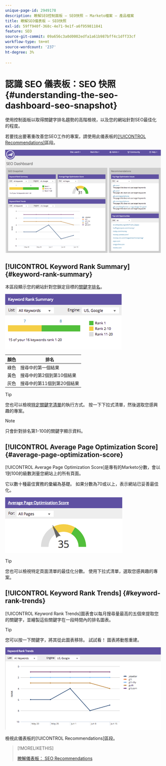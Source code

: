 ```yaml
---
unique-page-id: 2949178
description: 瞭解SEO控制面板 — SEO快照 — Marketo檔案 — 產品檔案
title: 瞭解SEO儀表板 — SEO快照
exl-id: 59ff940f-368c-4e71-9e1f-a6f959811841
feature: SEO
source-git-commit: 09a656c3a0d0002edfa1a61b987bff4c1dff33cf
workflow-type: tm+mt
source-wordcount: '237'
ht-degree: 3%

---
```


# 認識 SEO 儀表板：SEO 快照 {#understanding-the-seo-dashboard-seo-snapshot}

使用控制面板以取得關鍵字排名趨勢的高階檢視，以及您的網站針對SEO最佳化的程度。

若要找出要著重改善您SEO工作的專案，請使用此儀表板的[[!UICONTROL Recommendations]](/help/marketo/product-docs/additional-apps/seo/understanding-seo/understanding-the-seo-dashboard-seo-recommendations.md)區段。

![](assets/image2014-9-17-21-3a32-3a22.png)

## [!UICONTROL Keyword Rank Summary] {#keyword-rank-summary}

本區段顯示您的網站針對您鎖定目標的[關鍵字排名](/help/marketo/product-docs/additional-apps/seo/keywords/seo-add-keywords.md)。

![](assets/image2014-9-17-21-3a34-3a5.png)

| 顏色 | 排名 |
|---|---|
| 綠色 | 搜尋中的第一個結果 |
| 黃色 | 搜尋中的第2個到第10個結果 |
| 灰色 | 搜尋中的第11個到第20個結果 |

>[!TIP]
>
>您也可以檢視[特定關鍵字清單](/help/marketo/product-docs/additional-apps/seo/keywords/seo-add-remove-keywords-from-a-list.md)的執行方式。 按一下下拉式清單，然後選取您感興趣的專案。

>[!NOTE]
>
>只會針對排名第1-100的關鍵字顯示資料。

## [!UICONTROL Average Page Optimization Score] {#average-page-optimization-score}

[!UICONTROL Average Page Optimization Score]是專有的Marketo分數，會以1到100的級數測量您網站上的所有頁面。

它以數十種最佳實務的彙編為基礎。 如果分數為70或以上，表示網站已妥善最佳化。

![](assets/image2014-9-17-21-3a35-3a55.png)

>[!TIP]
>
>您也可以檢視特定頁面清單的最佳化分數。 使用下拉式清單，選取您感興趣的專案。

## [!UICONTROL Keyword Rank Trends] {#keyword-rank-trends}

[!UICONTROL Keyword Rank Trends]圖表會以每月搜尋量最高的五個來提取您的關鍵字，並繪製這些關鍵字在一段時間內的排名圖表。

>[!TIP]
>
>您可以按一下關鍵字，將其從此圖表移除。 試試看！ 圖表將動態重建。

![](assets/image2014-9-17-21-3a37-3a1.png)

檢視此儀表板的[!UICONTROL Recommendations]區段。

>[!MORELIKETHIS]
>
>[瞭解儀表板： SEO Recommendations](/help/marketo/product-docs/additional-apps/seo/understanding-seo/understanding-the-seo-dashboard-seo-recommendations.md)
